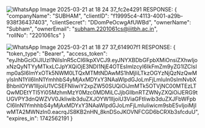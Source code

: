 ![WhatsApp Image 2025-03-21 at 18 24 37_fc2e4291](https://github.com/user-attachments/assets/21419788-1388-4c42-ab38-a61242396a81)
RESPONSE:
{
    "companyName": "SUBHAM",
    "clientID": "f19995c4-4113-4001-a29b-938f36437403",
    "clientSecret": "DDomPeOcwgAfUWBd",
    "ownerName": "Subham",
    "ownerEmail": "subham.2201061cs@iiitbh.ac.in",
    "rollNo": "2201061cs"
}

![WhatsApp Image 2025-03-21 at 18 27 37_614907f1](https://github.com/user-attachments/assets/9864a140-5ddc-475f-a8b2-bef837cb7ac2)
RESPONSE:
{
    "token_type": "Bearer",
    "access_token": "eyJhbGciOiJIUzI1NiIsInR5cCI6IkpXVCJ9.eyJNYXBDbGFpbXMiOnsiZXhwIjoxNzQyNTYyMTkxLCJpYXQiOjE3NDI1NjE4OTEsImlzcyI6IkFmZm9yZG1lZCIsImp0aSI6ImYxOTk5NWM0LTQxMTMtNDAwMS1hMjliLTkzOGYzNjQzNzQwMyIsInN1YiI6InN1YmhhbS4yMjAxMDYxY3NAaWlpdGJoLmFjLmluIn0sImNvbXBhbnlOYW1lIjoiU1VCSEFNIiwiY2xpZW50SUQiOiJmMTk5OTVjNC00MTEzLTQwMDEtYTI5Yi05MzhmMzY0Mzc0MDMiLCJjbGllbnRTZWNyZXQiOiJERG9tUGVPY3dnQWZVV0JkIiwib3duZXJOYW1lIjoiU3ViaGFtIiwib3duZXJFbWFpbCI6InN1YmhhbS4yMjAxMDYxY3NAaWlpdGJoLmFjLmluIiwicm9sbE5vIjoiMjIwMTA2MWNzIn0.eacrqJS8KB2nHN_8knDSoJKOVNFCGD6bCRXb3sfcduU",
    "expires_in": 1742562191
}
